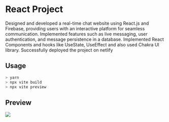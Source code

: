 # React Project 

Designed and developed a real-time chat website using React.js and Firebase, providing users with an
interactive platform for seamless communication.
Implemented features such as live messaging, user authentication, and message persistence in a database.
Implemented React Components and hooks like UseState, UseEffect and also used Chakra UI library. Successfully deployed the project on netlify

## Usage

```bash
> yarn
> npx vite build
> npx vite preview
```

## Preview
<div style="width: 200px; height:auto;">
<img src="https://github.com/erenivon/ulvichat/assets/42775426/dd87c733-2cff-4f95-b990-7abb03390773">
</div>
